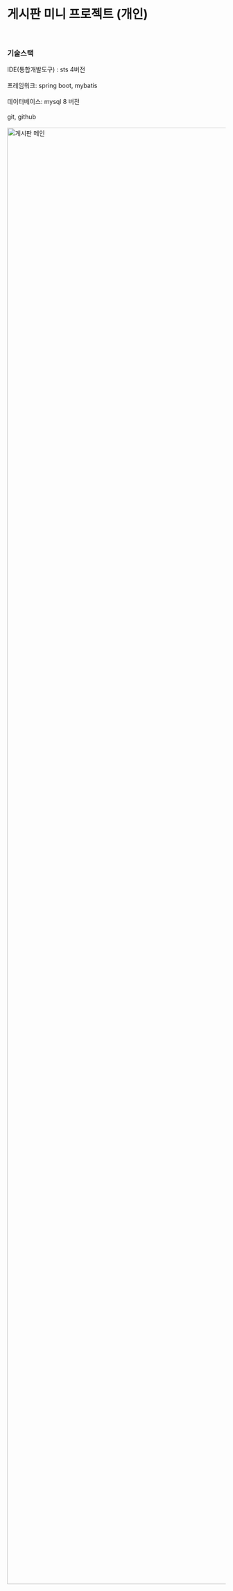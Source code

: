 # 게시판 미니 프로젝트 (개인)

<br>

### 기술스택
IDE(통합개발도구) : sts 4버전 <br> <br>
프레임워크: spring boot, mybatis <br> <br>
데이터베이스:  mysql 8 버전 <br> <br>
git, github <br> <br>
<img width="3360" alt="게시판 메인" src="![image](https://github.com/aminii00/Board/assets/89954944/6ee8f1e5-5bc5-4a45-afef-f6df769ae2af)
">
<br>
<br>
<br>
